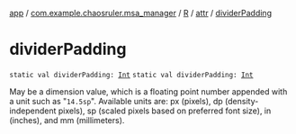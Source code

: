 [app](../../../index.md) / [com.example.chaosruler.msa_manager](../../index.md) / [R](../index.md) / [attr](index.md) / [dividerPadding](.)

# dividerPadding

`static val dividerPadding: `[`Int`](https://kotlinlang.org/api/latest/jvm/stdlib/kotlin/-int/index.html)
`static val dividerPadding: `[`Int`](https://kotlinlang.org/api/latest/jvm/stdlib/kotlin/-int/index.html)

May be a dimension value, which is a floating point number appended with a unit such as "`14.5sp`". Available units are: px (pixels), dp (density-independent pixels), sp (scaled pixels based on preferred font size), in (inches), and mm (millimeters).

